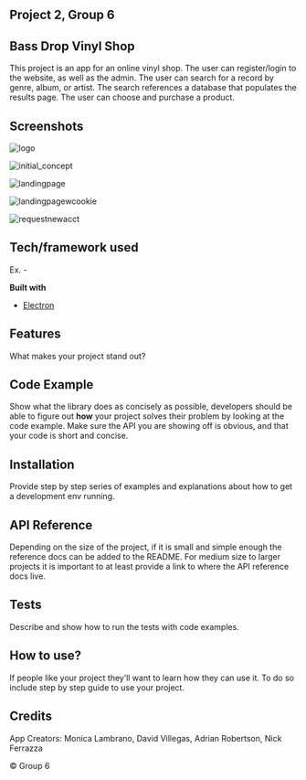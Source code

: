 ## Project 2, Group 6

## Bass Drop Vinyl Shop
This project is an app for an online vinyl shop. The user can register/login to the website, as well as the admin.
The user can search for a record by genre, album, or artist.
The search references a database that populates the results page.
The user can choose and purchase a product.

## Screenshots
![logo](https://user-images.githubusercontent.com/35200543/45249493-3a4f3f00-b2ef-11e8-90ee-3cdd068e9d05.png)

![initial_concept](https://user-images.githubusercontent.com/35200543/45249496-489d5b00-b2ef-11e8-895c-84ac34ef3885.gif)

![landingpage](https://user-images.githubusercontent.com/35200543/45249498-4d620f00-b2ef-11e8-9e63-7b7a18735e58.gif)

![landingpagewcookie](https://user-images.githubusercontent.com/35200543/45249505-581ca400-b2ef-11e8-9bd9-0f7971479540.gif)

![requestnewacct](https://user-images.githubusercontent.com/35200543/45249507-64086600-b2ef-11e8-8394-e2f8b2c501a9.gif)


## Tech/framework used
Ex. -

<b>Built with</b>
- [Electron](https://electron.atom.io)

## Features
What makes your project stand out?

## Code Example
Show what the library does as concisely as possible, developers should be able to figure out **how** your project solves their problem by looking at the code example. Make sure the API you are showing off is obvious, and that your code is short and concise.

## Installation
Provide step by step series of examples and explanations about how to get a development env running.

## API Reference

Depending on the size of the project, if it is small and simple enough the reference docs can be added to the README. For medium size to larger projects it is important to at least provide a link to where the API reference docs live.

## Tests
Describe and show how to run the tests with code examples.

## How to use?
If people like your project they’ll want to learn how they can use it. To do so include step by step guide to use your project.



## Credits
App Creators:
Monica Lambrano,
David Villegas,
Adrian Robertson,
Nick Ferrazza

© Group 6
